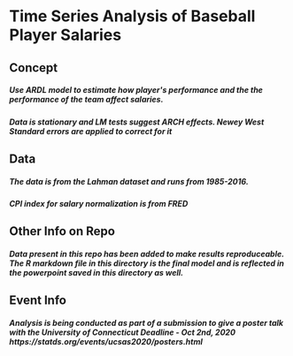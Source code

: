 # Time Series Analysis of Baseball Player Salaries

## Concept
<h5> Use ARDL model to estimate how player's performance and the the performance of the team affect salaries.</h5>
<h5> Data is stationary and LM tests suggest ARCH effects. Newey West Standard errors are applied to correct for it </h5>

## Data
<h5>The data is from the Lahman dataset and runs from 1985-2016.</h5> 
<h5> CPI index for salary normalization is from FRED </h5>

## Other Info on Repo
<h5> Data present in this repo has been added to make results reproduceable. The R markdown file in this directory is the final model and is reflected in the powerpoint saved in this directory as well. 
 </h5> 

## Event Info
<h5>Analysis is being conducted as part of a submission to give a poster talk with the University of Connecticut
Deadline - Oct 2nd, 2020
https://statds.org/events/ucsas2020/posters.html
</h5>
